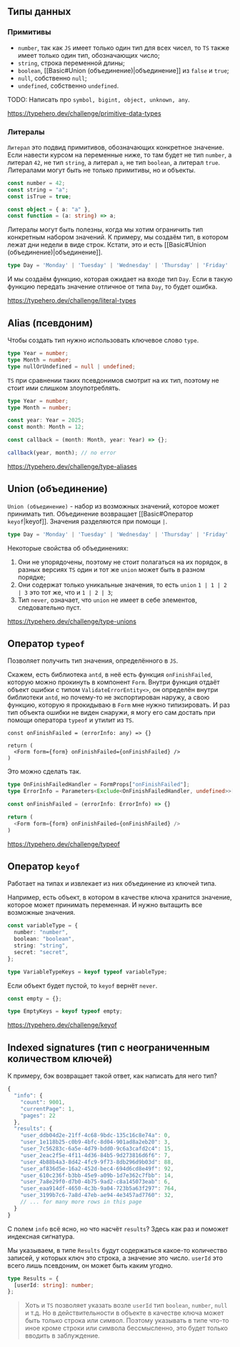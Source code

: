 ## Типы данных

### Примитивы

- `number`, так как `JS` имеет только один тип для всех чисел, то `TS` также имеет только один тип, обозначающих число;
- `string`, строка переменной длины;
- `boolean`, [[Basic#Union (объединение)|объединение]] из `false` и `true`;
- `null`, собственно `null`;
- `undefined`, собственно `undefined`.

TODO: Написать про `symbol, bigint, object, unknown, any`.

https://typehero.dev/challenge/primitive-data-types

### Литералы

`Литерал` это подвид примитивов, обозначающих конкретное значение. Если навести курсом на переменные ниже, то там будет не тип `number`, а литерал `42`, не тип `string`, а литерал `a`, не тип `boolean`, а литерал `true`. Литералами могут быть не только примитивы, но и объекты.

```ts
const number = 42;
const string = "a";
const isTrue = true;

const object = { a: "a" },
const function = (a: string) => a;
```

Литералы могут быть полезны, когда мы хотим ограничить тип конкретным набором значений. К примеру, мы создаём тип, в котором лежат дни недели в виде строк. Кстати, это и есть [[Basic#Union (объединение)|объединение]].

```ts
type Day = 'Monday' | 'Tuesday' | 'Wednesday' | 'Thursday' | 'Friday' | 'Saturday' | 'Sunday';
```

И мы создаём функцию, которая ожидает на входе тип `Day`. Если в такую функцию передать значение отличное от типа `Day`, то будет ошибка.

https://typehero.dev/challenge/literal-types

## Alias (псевдоним)

Чтобы создать тип нужно использовать ключевое слово `type`.

```ts
type Year = number;
type Month = number;
type nullOrUndefined = null | undefined;
```

`TS` при сравнении таких псевдонимов смотрит на их тип, поэтому не стоит ими слишком злоупотреблять.

```ts
type Year = number;
type Month = number;

const year: Year = 2025;
const month: Month = 12;

const callback = (month: Month, year: Year) => {};

callback(year, month); // no error
```

https://typehero.dev/challenge/type-aliases
## Union (объединение)

`Union (объединение)` - набор из возможных значений, которое может принимать тип. Объединение возвращает [[Basic#Оператор `keyof`|keyof]]. Значения разделяются при помощи `|`.

```ts
type Day = 'Monday' | 'Tuesday' | 'Wednesday' | 'Thursday' | 'Friday' | 'Saturday' | 'Sunday';
```

Некоторые свойства об объединениях:

1. Они не упорядочены, поэтому не стоит полагаться на их порядок, в разных версиях `TS` один и тот же `union` может быть в разном порядке;
2. Они содержат только уникальные значения, то есть `union` `1 | 1 | 2 | 3` это тот же, что и `1 | 2 | 3`;
3. Тип `never`, означает, что `union` не имеет в себе элементов, следовательно пуст.

https://typehero.dev/challenge/type-unions

## Оператор `typeof`

Позволяет получить тип значения, определённого в `JS`. 

Скажем, есть библиотека `antd`, в неё есть функция `onFinishFailed`, которую можно прокинуть в компонент `Form`. Внутри функция отдаёт объект ошибки с типом `ValidateErrorEntity<>`,  он определён внутри библиотеки `antd`, но почему-то не экспортирован наружу, а свою функцию, которую я прокидываю в `Form` мне нужно типизировать. И раз тип объекта ошибки не виден снаружи, я могу его сам достать при помощи оператора `typeof` и утилит из `TS`.

```tsx
const onFinishFailed = (errorInfo: any) => {}

return (
  <Form form={form} onFinishFailed={onFinishFailed} />
)
```

Это можно сделать так.

```ts
type OnFinishFailedHandler = FormProps["onFinishFailed"];
type ErrorInfo = Parameters<Exclude<OnFinishFailedHandler, undefined>>[0];

const onFinishFailed = (errorInfo: ErrorInfo) => {}

return (
  <Form form={form} onFinishFailed={onFinishFailed} />
)
```

https://typehero.dev/challenge/typeof

## Оператор `keyof`

Работает на типах и извлекает из них объединение из ключей типа.

Например, есть объект, в котором в качестве ключа хранится значение, которое может принимать переменная. И нужно вытащить все возможные значения.

```ts
const variableType = {
  number: "number",
  boolean: "boolean",
  string: "string",
  secret: "secret",
};

type VariableTypeKeys = keyof typeof variableType;
```

Если объект будет пустой, то `keyof` вернёт `never`.

```ts
const empty = {};

type EmptyKeys = keyof typeof empty;
```

https://typehero.dev/challenge/keyof

## Indexed signatures (тип с неограниченным количеством ключей)

К примеру, бэк возвращает такой ответ, как написать для него тип?

```ts
{
  "info": {
    "count": 9001,
    "currentPage": 1,
    "pages": 22
  },
  "results": {
    "user_ddb04d2e-21ff-4c68-9bdc-135c16c8e74a": 0,
    "user_1e118b25-c0b9-4bfc-8d04-901ad8a2eb20": 3,
    "user_7c56283c-6a5e-4d79-bdd0-9c6a3cafd2c4": 15,
    "user_2eac2f5e-4f11-4d36-84b5-9d273816d6f6": 7,
    "user_4b88b4a3-8d42-4fc9-9f73-8db296d9b03d": 88,
    "user_af836d5e-16a2-452d-bec4-694d6cd8e49f": 92,
    "user_610c236f-b3bb-45e9-a09b-1d7e362c7fbb": 14,
    "user_7a8e29f0-d7b0-4b75-9ad2-c8a145073eab": 6,
    "user_eaa914df-4650-4c3b-9a04-723b5a63f297": 764,
    "user_3199b7c6-7a8d-47eb-ae94-4e3457ad7760": 32,
    // ... for many more rows in this page
  }
}
```

С полем `info` всё ясно, но что насчёт `results`? Здесь как раз и поможет индексная сигнатура.

Мы указываем, в типе `Results` будут содержаться какое-то количество записей, у которых ключ это строка, а значение это число. `userId` это всего лишь псевдоним, он может быть каким угодно.

```ts
type Results = {
  [userId: string]: number;
};
```

>Хоть и `TS` позволяет указать возле `userId` тип `boolean`, `number`, `null` и т.д. Но в действительности в объекте в качестве ключа может быть только строка или символ. Поэтому указывать в типе что-то иное кроме строки или символа бессмысленно, это будет только вводить в заблуждение.